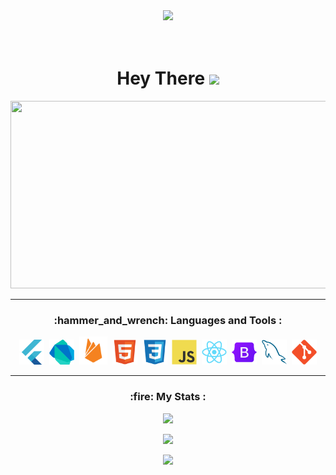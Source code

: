 <div id="header" align="center">
  <img src="https://media.giphy.com/media/j2t6xYzbmXLYIqseXq/giphy.gif" width="100"/>
  <div id="badges">
  <a href="https://www.linkedin.com/in/kumar-mayank-280373208/">
    <img src="https://img.shields.io/badge/LinkedIn-blue?style=for-the-badge&logo=linkedin&logoColor=white" alt=""/>
  </a>
</div>
  <img src="https://komarev.com/ghpvc/?username=KMayank02&style=flat-square&color=blue" alt=""/>
  <h1>
  Hey There
  <img src="https://media.giphy.com/media/hvRJCLFzcasrR4ia7z/giphy.gif" width="30px"/>
</h1>
</div>
<div align="center">
  <img src="https://s.yimg.com/uu/api/res/1.2/1NrcO0Ayf189KbBzKj4CLg--~B/Zmk9ZmlsbDtoPTQ4OTt3PTg3NTthcHBpZD15dGFjaHlvbg--/https://media-mbst-pub-ue1.s3.amazonaws.com/creatr-uploaded-images/2023-04/85098860-d893-11ed-bd7d-1852aa8fc490.cf.jpg" width="537" height="300"/>
</div>
<hr></hr>
<div align="center">
  <h3>:hammer_and_wrench: Languages and Tools :</h3>
  <img src="https://github.com/devicons/devicon/blob/master/icons/flutter/flutter-original.svg" title="Flutter" alt="Flutter" width="40" height="40"/>&nbsp;
  <img src="https://github.com/devicons/devicon/blob/master/icons/dart/dart-original.svg" title="Dart" alt="Dart" width="40" height="40"/>&nbsp;
  <img src="https://github.com/devicons/devicon/blob/master/icons/firebase/firebase-plain.svg" title="Firebase" alt="Firebase" width="45" height="45"/>&nbsp;
  <img src="https://github.com/devicons/devicon/blob/master/icons/html5/html5-original.svg" title="HTML5" alt="HTML" width="40" height="40"/>&nbsp;
  <img src="https://github.com/devicons/devicon/blob/master/icons/css3/css3-original.svg"  title="CSS3" alt="CSS" width="40" height="40"/>&nbsp;
  <img src="https://github.com/devicons/devicon/blob/master/icons/javascript/javascript-original.svg" title="JavaScript" alt="JavaScript" width="40" height="40"/>&nbsp;
  <img src="https://github.com/devicons/devicon/blob/master/icons/react/react-original.svg" title="React" alt="React" width="40" height="40"/>&nbsp;
  <img src="https://github.com/devicons/devicon/blob/master/icons/bootstrap/bootstrap-original.svg" title="Bootstrap"  alt="Bootstrap" width="40" height="40"/>&nbsp;
  <img src="https://github.com/devicons/devicon/blob/master/icons/mysql/mysql-original.svg" title="MySQL"  alt="MySQL" width="40" height="40"/>&nbsp;
  <img src="https://github.com/devicons/devicon/blob/master/icons/git/git-original.svg" title="Git" **alt="Git" width="40" height="40"/>
</div>
<hr></hr>
<div align="center">
  <h3>:fire: My Stats :</h3>
  <p>
  <a href="https://git.io/streak-stats"><img src="http://github-readme-streak-stats.herokuapp.com?user=KMayank02&theme=neon-dark&date_format=M%20j%5B%2C%20Y%5D"/></a>   </p>
  <p>
  <a href="https://github.com/anuraghazra/github-readme-stats"><img src="https://github-readme-stats.vercel.app/api/top-langs/?username=KMayank02&layout=compact&theme=vision-friendly-dark"/></a>
  </p
</div>
<div>
  <a href="https://holopin.io/@kmayank02"><img src="https://holopin.me/kmayank02" /></a>
</div>
